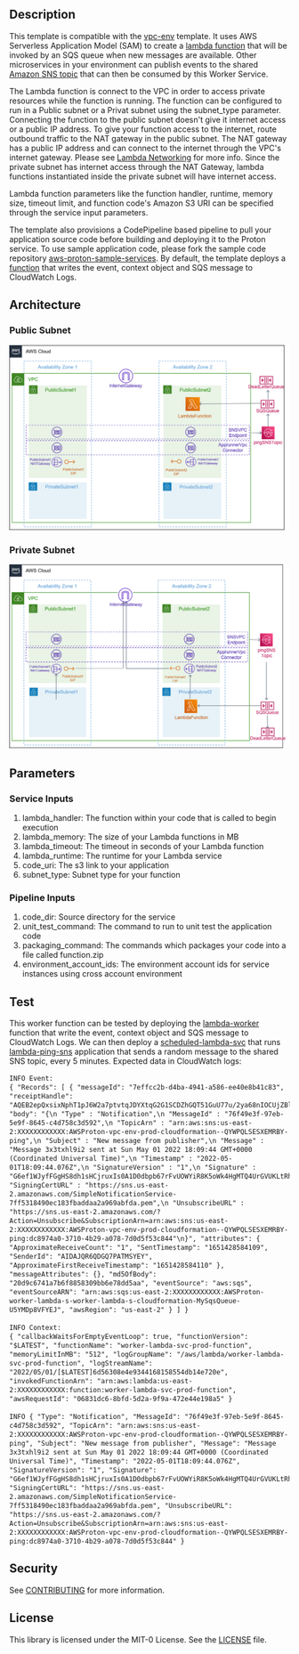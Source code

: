 ## Description

This template is compatible with the [vpc-env](../../environment-templates/vpc-env) template. It uses AWS Serverless Application Model (SAM) to create a [lambda function](https://docs.aws.amazon.com/serverless-application-model/latest/developerguide/sam-resource-function.html) that will be invoked by an SQS queue when new messages are available. Other microservices in your environment can publish events to the shared [Amazon SNS topic](https://docs.aws.amazon.com/sns/latest/dg/welcome.html) that can then be consumed by this Worker Service. 

The Lambda function is connect to the VPC in order to access private resources while the function is running. The function can be configured to run in a Public subnet or a Privat subnet using the subnet_type parameter. Connecting the function to the public subnet doesn't give it internet access or a public IP address. To give your function access to the internet, route outbound traffic to the NAT gateway in the public subnet. The NAT gateway has a public IP address and can connect to the internet through the VPC's internet gateway. Please see [Lambda Networking](https://docs.aws.amazon.com/lambda/latest/dg/configuration-vpc.html) for more info. Since the private subnet has internet access through the NAT Gateway, lambda functions instantiated inside the private subnet will have internet access. 

Lambda function parameters like the function handler, runtime, memory size, timeout limit, and function code's Amazon S3 URI can be specified through the service input parameters.

The template also provisions a CodePipeline based pipeline to pull your application source code before building and deploying it to the Proton service. To use sample application code, please fork the sample code repository [aws-proton-sample-services](https://github.com/aws-samples/aws-proton-sample-services). By default, the template deploys a [function](https://github.com/aws-samples/aws-proton-sample-services/tree/main/lambda-worker) that writes the event, context object and SQS message to CloudWatch Logs. 

## Architecture

### Public Subnet
![worker-lambda-public-srv](../../images/worker-lambda-public-srv.png)

### Private Subnet
![worker-lambda-private-srv](../../images/worker-lambda-private-srv.png)

## Parameters

### Service Inputs

1. lambda_handler: The function within your code that is called to begin execution
2. lambda_memory: The size of your Lambda functions in MB
3. lambda_timeout: The timeout in seconds of your Lambda function
4. lambda_runtime: The runtime for your Lambda service
5. code_uri: The s3 link to your application
6. subnet_type: Subnet type for your function

### Pipeline Inputs

1. code_dir: Source directory for the service
2. unit_test_command: The command to run to unit test the application code
3. packaging_command: The commands which packages your code into a file called function.zip
4. environment_account_ids: The environment account ids for service instances using cross account environment

## Test
This worker function can be tested by deploying the [lambda-worker](https://github.com/aws-samples/aws-proton-sample-services/tree/main/lambda-worker) function that write the event, context object and SQS message to CloudWatch Logs. We can then deploy a [scheduled-lambda-svc](../scheduled-lambda-svc/) that runs [lambda-ping-sns](https://github.com/aws-samples/aws-proton-sample-services/tree/main/lambda-ping-sns) application that sends a random message to the shared SNS topic, every 5 minutes. Expected data in CloudWatch logs:
```
INFO Event:
{ "Records": [ { "messageId": "7effcc2b-d4ba-4941-a586-ee40e8b41c83", "receiptHandle": "AQEB2epQxsixNphT1pJ6W2a7ptvtqJDYXtqG2G1SCDZhGQT51GuU77u/2ya68nIOCUjZBlk/Am002E8x2zW0i5RcFi/6c1BXOIpOAZComPkFXZMD56HxDkwTmW8AA7/7xER7oVvxM9/B9nfr52p3PiofmngpMR+FAYNj5R96UflB24KNdefSy/7BVvIk45/LzhQbTySkVAo/D5wwxWPAqwBK6N0wm43CWlm6ILk9lirRbORrZPUyX5tRQyMeN6aSGdJiEm1Wl+0CxgWCvwTuUkoQaTGiEkEsbPGHR/J/iHbwHlKS7vPfxldZHZ5AjY08dzighu7qpbuRxLMBRiwKNwG4KOfArHR0YjaGEJVCRxWrEcLQBSnXo1EBHSR62UuEL6BW6Pige1jN6yjSp4fmGliaew8Y+n/7HXjCsvkDL53qPVcGQU7vA3Na5t1j3p8a6TSrMKu02amINpvfeSXB2tlRqA5Y7GqO1X504VtG4uFezIU=", "body": "{\n "Type" : "Notification",\n "MessageId" : "76f49e3f-97eb-5e9f-8645-c4d758c3d592",\n "TopicArn" : "arn:aws:sns:us-east-2:XXXXXXXXXXXX:AWSProton-vpc-env-prod-cloudformation--QYWPQLSESXEMRBY-ping",\n "Subject" : "New message from publisher",\n "Message" : "Message 3x3txhl9i2 sent at Sun May 01 2022 18:09:44 GMT+0000 (Coordinated Universal Time)",\n "Timestamp" : "2022-05-01T18:09:44.076Z",\n "SignatureVersion" : "1",\n "Signature" : "G6ef1WJyfFGgHS8dh1sHCjruxIs0A1D0dbpb67rFvUOWYiR8K5oWk4HgMTQ4UrGVUKLtRhwFF9UNVSYINePm9M/KmYhKLldDtg0VzBTJ90uu98XunFFeeSuS/Jw6zilBhIOKV+Bveq+s0FrmJDmrXx9N7yOkruD/azVUd/o1k+QSqlpkRqT5pDW2eVIHFnjn2uKEaZjDR71sCAuhlzXmlNOuFMMvc6OSVqvHfGnhnQJVOfYSJwNKCpXR6Y1F0+i2ubDIEjQHGi6qvYsRFlkpRdS2jJA0xsad6nwecH8bWPgQ+O0l0z63HJDw+ghGyl7kM+3RfRPpSwNsZhLMeL/frA==",\n "SigningCertURL" : "https://sns.us-east-2.amazonaws.com/SimpleNotificationService-7ff5318490ec183fbaddaa2a969abfda.pem",\n "UnsubscribeURL" : "https://sns.us-east-2.amazonaws.com/?Action=Unsubscribe&SubscriptionArn=arn:aws:sns:us-east-2:XXXXXXXXXXXX:AWSProton-vpc-env-prod-cloudformation--QYWPQLSESXEMRBY-ping:dc8974a0-3710-4b29-a078-7d0d5f53c844"\n}", "attributes": { "ApproximateReceiveCount": "1", "SentTimestamp": "1651428584109", "SenderId": "AIDAJQR6QDGQ7PATMSYEY", "ApproximateFirstReceiveTimestamp": "1651428584110" }, "messageAttributes": {}, "md5OfBody": "20d9c6741a7b6f8858309bb6e78dd5aa", "eventSource": "aws:sqs", "eventSourceARN": "arn:aws:sqs:us-east-2:XXXXXXXXXXXX:AWSProton-worker-lambda-s-worker-lambda-s-cloudformation-MySqsQueue-U5YMDp8VFYEJ", "awsRegion": "us-east-2" } ] }

INFO Context:
{ "callbackWaitsForEmptyEventLoop": true, "functionVersion": "$LATEST", "functionName": "worker-lambda-svc-prod-function", "memoryLimitInMB": "512", "logGroupName": "/aws/lambda/worker-lambda-svc-prod-function", "logStreamName": "2022/05/01/[$LATEST]6d56308e4e9344168158554db14e720e", "invokedFunctionArn": "arn:aws:lambda:us-east-2:XXXXXXXXXXXX:function:worker-lambda-svc-prod-function", "awsRequestId": "06831dc6-8bfd-5d2a-9f9a-472e44e198a5" }

INFO { "Type": "Notification", "MessageId": "76f49e3f-97eb-5e9f-8645-c4d758c3d592", "TopicArn": "arn:aws:sns:us-east-2:XXXXXXXXXXXX:AWSProton-vpc-env-prod-cloudformation--QYWPQLSESXEMRBY-ping", "Subject": "New message from publisher", "Message": "Message 3x3txhl9i2 sent at Sun May 01 2022 18:09:44 GMT+0000 (Coordinated Universal Time)", "Timestamp": "2022-05-01T18:09:44.076Z", "SignatureVersion": "1", "Signature": "G6ef1WJyfFGgHS8dh1sHCjruxIs0A1D0dbpb67rFvUOWYiR8K5oWk4HgMTQ4UrGVUKLtRhwFF9UNVSYINePm9M/KmYhKLldDtg0VzBTJ90uu98XunFFeeSuS/Jw6zilBhIOKV+Bveq+s0FrmJDmrXx9N7yOkruD/azVUd/o1k+QSqlpkRqT5pDW2eVIHFnjn2uKEaZjDR71sCAuhlzXmlNOuFMMvc6OSVqvHfGnhnQJVOfYSJwNKCpXR6Y1F0+i2ubDIEjQHGi6qvYsRFlkpRdS2jJA0xsad6nwecH8bWPgQ+O0l0z63HJDw+ghGyl7kM+3RfRPpSwNsZhLMeL/frA==", "SigningCertURL": "https://sns.us-east-2.amazonaws.com/SimpleNotificationService-7ff5318490ec183fbaddaa2a969abfda.pem", "UnsubscribeURL": "https://sns.us-east-2.amazonaws.com/?Action=Unsubscribe&SubscriptionArn=arn:aws:sns:us-east-2:XXXXXXXXXXXX:AWSProton-vpc-env-prod-cloudformation--QYWPQLSESXEMRBY-ping:dc8974a0-3710-4b29-a078-7d0d5f53c844" }
```

## Security

See [CONTRIBUTING](../../CONTRIBUTING.md#security-issue-notifications) for more information.

## License

This library is licensed under the MIT-0 License. See the [LICENSE](../../LICENSE) file.

